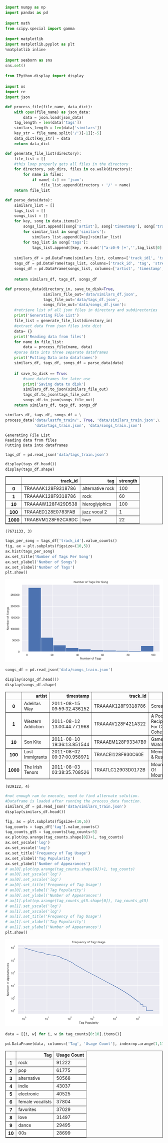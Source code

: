 


```python
import numpy as np
import pandas as pd

import math
from scipy.special import gamma

import matplotlib
import matplotlib.pyplot as plt
%matplotlib inline

import seaborn as sns
sns.set()

from IPython.display import display

import os
import re
import json
```




```python
def process_file(file_name, data_dict):
    with open(file_name) as json_data:
        data = json.load(json_data)
    tag_length = len(data['tags'])
    similars_length = len(data['similars'])
    key_str = file_name.split('/')[-1][:-5]
    data_dict[key_str] = data
    return data_dict
```




```python
def generate_file_list(directory):
    file_list = []
    #this loop properly gets all files in the directory
    for directory, sub_dirs, files in os.walk(directory):
        for name in files:
            if name[-4:] == 'json':
                file_list.append(directory + '/' + name)
    return file_list
```




```python
def parse_data(data):
    similars_list = []
    tags_list = []
    songs_list = []
    for key, song in data.items():
        songs_list.append([song['artist'], song['timestamp'], song['track_id'], song['title']])
        for similar_list in song['similars']:
            similars_list.append([key]+similar_list)
        for tag_list in song['tags']:
            tags_list.append([key, re.sub('[^a-z0-9 ]+','',tag_list[0].lower()), tag_list[1]])
        
    similars_df = pd.DataFrame(similars_list, columns=['track_id1', 'track_id2', 'similarity'])
    tags_df = pd.DataFrame(tags_list, columns=['track_id', 'tag', 'strength'])
    songs_df = pd.DataFrame(songs_list, columns=['artist', 'timestamp', 'track_id', 'title'])
    
    return similars_df, tags_df, songs_df
```




```python
def process_data(directory_in, save_to_disk=True, 
                 similars_file_out='data/similars_df.json', 
                 tags_file_out='data/tags_df.json', 
                 songs_file_out='data/songs_df.json'):
    #retrieve list of all json files in directory and subdirectories
    print('Generating File List')
    file_list = generate_file_list(directory_in)
    #extract data from json files into dict
    data= {}
    print('Reading data from files')
    for name in file_list:
        data = process_file(name, data)
    #parse data into three separate dataframes
    print('Putting Data into dataframes')
    similars_df, tags_df, songs_df = parse_data(data)
    
    if save_to_disk == True:
        #save dataframes for later use
        print('Saving data to disk')
        similars_df.to_json(similars_file_out)
        tags_df.to_json(tags_file_out)
        songs_df.to_json(songs_file_out)
    return similars_df, tags_df, songs_df
```




```python
similars_df, tags_df, songs_df = \
process_data('data/lastfm_train/', True, 'data/similars_train.json',\
             'data/tags_train.json', 'data/songs_train.json')
```


    Generating File List
    Reading data from files
    Putting Data into dataframes




```python
tags_df = pd.read_json('data/tags_train.json')
```




```python
display(tags_df.head())
display(tags_df.shape)
```



<div>
<style scoped>
    .dataframe tbody tr th:only-of-type {
        vertical-align: middle;
    }

    .dataframe tbody tr th {
        vertical-align: top;
    }

    .dataframe thead th {
        text-align: right;
    }
</style>
<table border="1" class="dataframe">
  <thead>
    <tr style="text-align: right;">
      <th></th>
      <th>track_id</th>
      <th>tag</th>
      <th>strength</th>
    </tr>
  </thead>
  <tbody>
    <tr>
      <th>0</th>
      <td>TRAAAAK128F9318786</td>
      <td>alternative rock</td>
      <td>100</td>
    </tr>
    <tr>
      <th>1</th>
      <td>TRAAAAK128F9318786</td>
      <td>rock</td>
      <td>60</td>
    </tr>
    <tr>
      <th>10</th>
      <td>TRAAAAW128F429D538</td>
      <td>hieroglyiphics</td>
      <td>100</td>
    </tr>
    <tr>
      <th>100</th>
      <td>TRAAAED128E0783FAB</td>
      <td>jazz vocal 2</td>
      <td>1</td>
    </tr>
    <tr>
      <th>1000</th>
      <td>TRAABVM128F92CA9DC</td>
      <td>love</td>
      <td>22</td>
    </tr>
  </tbody>
</table>
</div>



    (7671133, 3)




```python
tags_per_song = tags_df['track_id'].value_counts()
fig, ax = plt.subplots(figsize=(10,5))
ax.hist(tags_per_song)
ax.set_title('Number of Tags Per Song')
ax.set_ylabel('Number of Songs')
ax.set_xlabel('Number of Tags')
plt.show()
```



![png](million_song_eda_files/million_song_eda_8_0.png)




```python
songs_df = pd.read_json('data/songs_train.json')
```




```python
display(songs_df.head())
display(songs_df.shape)
```



<div>
<style scoped>
    .dataframe tbody tr th:only-of-type {
        vertical-align: middle;
    }

    .dataframe tbody tr th {
        vertical-align: top;
    }

    .dataframe thead th {
        text-align: right;
    }
</style>
<table border="1" class="dataframe">
  <thead>
    <tr style="text-align: right;">
      <th></th>
      <th>artist</th>
      <th>timestamp</th>
      <th>track_id</th>
      <th>title</th>
    </tr>
  </thead>
  <tbody>
    <tr>
      <th>0</th>
      <td>Adelitas Way</td>
      <td>2011-08-15 09:59:32.436152</td>
      <td>TRAAAAK128F9318786</td>
      <td>Scream</td>
    </tr>
    <tr>
      <th>1</th>
      <td>Western Addiction</td>
      <td>2011-08-12 13:00:44.771968</td>
      <td>TRAAAAV128F421A322</td>
      <td>A Poor Recipe For Civic Cohesion</td>
    </tr>
    <tr>
      <th>10</th>
      <td>Son Kite</td>
      <td>2011-08-10 19:36:13.851544</td>
      <td>TRAAAEM128F93347B9</td>
      <td>Game &amp; Watch</td>
    </tr>
    <tr>
      <th>100</th>
      <td>Lost Immigrants</td>
      <td>2011-08-02 09:37:00.958971</td>
      <td>TRAACEI128F930C60E</td>
      <td>Memories &amp; Rust</td>
    </tr>
    <tr>
      <th>1000</th>
      <td>The Irish Tenors</td>
      <td>2011-08-03 03:38:35.708526</td>
      <td>TRAATLC12903D0172B</td>
      <td>Mountains Of Mourne</td>
    </tr>
  </tbody>
</table>
</div>



    (839122, 4)




```python
#not enough ram to execute, need to find alternate solution.
#Dataframe is loaded after running the process_data function.
similars_df = pd.read_json('data/similars_train.json')
display(similars_df.head())
```




```python
fig, ax = plt.subplots(figsize=(10,5))
tag_counts = tags_df['tag'].value_counts()
tag_counts_gt5 = tag_counts[tag_counts>5]
ax.plot(np.arange(tag_counts.shape[0])+1, tag_counts)
ax.set_yscale('log')
ax.set_xscale('log')
ax.set_title('Frequency of Tag Usage')
ax.set_xlabel('Tag Popularity')
ax.set_ylabel('Number of Appearances')
# ax[0].plot(np.arange(tag_counts.shape[0])+1, tag_counts)
# ax[0].set_yscale('log')
# ax[0].set_xscale('log')
# ax[0].set_title('Frequency of Tag Usage')
# ax[0].set_xlabel('Tag Popularity')
# ax[0].set_ylabel('Number of Appearances')
# ax[1].plot(np.arange(tag_counts_gt5.shape[0]), tag_counts_gt5)
# ax[1].set_yscale('log')
# ax[1].set_xscale('log')
# ax[1].set_title('Frequency of Tag Usage')
# ax[1].set_xlabel('Tag Popularity')
# ax[1].set_ylabel('Number of Appearances')
plt.show()
```



![png](million_song_eda_files/million_song_eda_12_0.png)




```python
data = [[i, w] for i, w in tag_counts[0:10].items()]
```




```python
pd.DataFrame(data, columns=['Tag', 'Usage Count'], index=np.arange(1,11))
```





<div>
<style scoped>
    .dataframe tbody tr th:only-of-type {
        vertical-align: middle;
    }

    .dataframe tbody tr th {
        vertical-align: top;
    }

    .dataframe thead th {
        text-align: right;
    }
</style>
<table border="1" class="dataframe">
  <thead>
    <tr style="text-align: right;">
      <th></th>
      <th>Tag</th>
      <th>Usage Count</th>
    </tr>
  </thead>
  <tbody>
    <tr>
      <th>1</th>
      <td>rock</td>
      <td>91222</td>
    </tr>
    <tr>
      <th>2</th>
      <td>pop</td>
      <td>61775</td>
    </tr>
    <tr>
      <th>3</th>
      <td>alternative</td>
      <td>50568</td>
    </tr>
    <tr>
      <th>4</th>
      <td>indie</td>
      <td>43037</td>
    </tr>
    <tr>
      <th>5</th>
      <td>electronic</td>
      <td>40525</td>
    </tr>
    <tr>
      <th>6</th>
      <td>female vocalists</td>
      <td>37804</td>
    </tr>
    <tr>
      <th>7</th>
      <td>favorites</td>
      <td>37029</td>
    </tr>
    <tr>
      <th>8</th>
      <td>love</td>
      <td>31497</td>
    </tr>
    <tr>
      <th>9</th>
      <td>dance</td>
      <td>29495</td>
    </tr>
    <tr>
      <th>10</th>
      <td>00s</td>
      <td>28699</td>
    </tr>
  </tbody>
</table>
</div>


